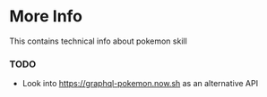 # More Info
This contains technical info about pokemon skill

### TODO
* Look into https://graphql-pokemon.now.sh as an alternative API

